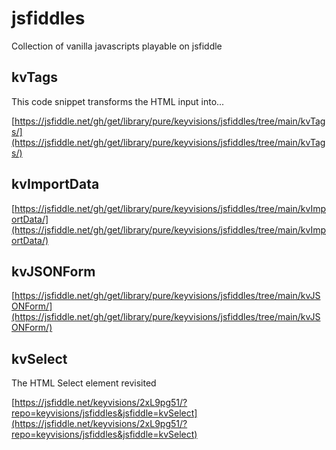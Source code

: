 # jsfiddles

Collection of vanilla javascripts playable on jsfiddle

## kvTags
This code snippet transforms the HTML input into...

[https://jsfiddle.net/gh/get/library/pure/keyvisions/jsfiddles/tree/main/kvTags/](https://jsfiddle.net/gh/get/library/pure/keyvisions/jsfiddles/tree/main/kvTags/)

## kvImportData

[https://jsfiddle.net/gh/get/library/pure/keyvisions/jsfiddles/tree/main/kvImportData/](https://jsfiddle.net/gh/get/library/pure/keyvisions/jsfiddles/tree/main/kvImportData/)

## kvJSONForm

[https://jsfiddle.net/gh/get/library/pure/keyvisions/jsfiddles/tree/main/kvJSONForm/](https://jsfiddle.net/gh/get/library/pure/keyvisions/jsfiddles/tree/main/kvJSONForm/)

## kvSelect
The HTML Select element revisited

[https://jsfiddle.net/keyvisions/2xL9pg51/?repo=keyvisions/jsfiddles&jsfiddle=kvSelect](https://jsfiddle.net/keyvisions/2xL9pg51/?repo=keyvisions/jsfiddles&jsfiddle=kvSelect)
